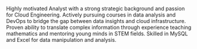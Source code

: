 Highly motivated Analyst with a strong strategic background and passion for Cloud Engineering. 
Actively pursuing courses in data analysis and DevOps to bridge the gap between data insights and cloud infrastructure. 
Proven ability to translate complex information through experience teaching mathematics and mentoring young minds in STEM fields. 
Skilled in MySQL and Excel for data manipulation and analysis.
